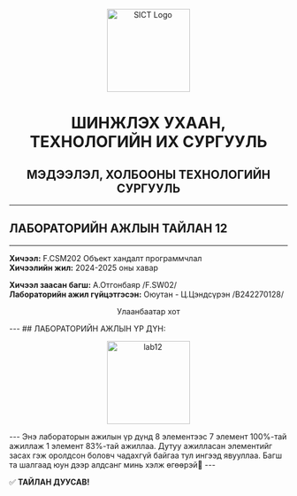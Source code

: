 <p align="center">
  <img src="https://www.must.edu.mn/media/uploads/2022/08/10/image-20220810124218-2.png" alt="SICT Logo" width="150"/>
</p>

<h1 align="center">ШИНЖЛЭХ УХААН, ТЕХНОЛОГИЙН ИХ СУРГУУЛЬ</h1>
<h2 align="center">МЭДЭЭЛЭЛ, ХОЛБООНЫ ТЕХНОЛОГИЙН СУРГУУЛЬ</h2>

---

## ЛАБОРАТОРИЙН АЖЛЫН ТАЙЛАН 12

---

**Хичээл:** F.CSM202 Объект хандалт программчлал  
**Хичээлийн жил:** 2024-2025 оны хавар  

**Хичээл заасан багш:** А.Отгонбаяр /F.SW02/  
**Лабораторийн ажил гүйцэтгэсэн:** Оюутан - Ц.Цэндсүрэн /B242270128/  

<p align="center">
 Улаанбаатар хот  
</p>
---
## ЛАБОРАТОРИЙН АЖЛЫН ҮР ДҮН:
<p align="center">
  <img src="OPP-Lab12\Java\src\image\lab12.png" alt="lab12" width="150"/>
</p>
---
Энэ лабораторын ажилын үр дүнд 8 элементээс 7 элемент 100%-тай ажиллаж 1 элемент 83%-тай ажиллаа. 
Дутуу ажилласан элементийг засах гэж оролдсон боловч чадахгүй байгаа тул ингээд явууллаа. 
Багш та шалгаад юун дээр алдсанг минь хэлж өгөөрэй🙂
---

✅ **ТАЙЛАН ДУУСАВ!**

